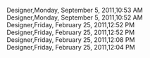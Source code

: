 ﻿Designer,Monday, September 5, 2011,10:53 AM  Designer,Monday, September 5, 2011,10:52 AM  Designer,Friday, February 25, 2011,12:52 PM  Designer,Friday, February 25, 2011,12:52 PM  Designer,Friday, February 25, 2011,12:08 PM  Designer,Friday, February 25, 2011,12:04 PM
